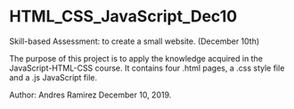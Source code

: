 # HTML_CSS_JavaScript_Dec10
Skill-based Assessment: to create a small website. (December 10th)

The purpose of this project is to apply the knowledge acquired in the JavaScript-HTML-CSS course.
It contains four .html pages, a .css style file and a .js JavaScript file.

Author: Andres Ramirez
December 10, 2019.
